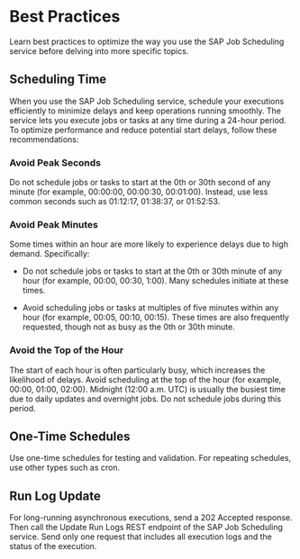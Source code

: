 <!-- loio7b3f01449dd14529b902711dffb17cfa -->

# Best Practices

Learn best practices to optimize the way you use the SAP Job Scheduling service before delving into more specific topics.



<a name="loio7b3f01449dd14529b902711dffb17cfa__section_v33_zrt_lgc"/>

## Scheduling Time

When you use the SAP Job Scheduling service, schedule your executions efficiently to minimize delays and keep operations running smoothly. The service lets you execute jobs or tasks at any time during a 24-hour period. To optimize performance and reduce potential start delays, follow these recommendations:



### Avoid Peak Seconds

Do not schedule jobs or tasks to start at the 0th or 30th second of any minute \(for example, 00:00:00, 00:00:30, 00:01:00\). Instead, use less common seconds such as 01:12:17, 01:38:37, or 01:52:53.



### Avoid Peak Minutes

Some times within an hour are more likely to experience delays due to high demand. Specifically:

-   Do not schedule jobs or tasks to start at the 0th or 30th minute of any hour \(for example, 00:00, 00:30, 1:00\). Many schedules initiate at these times.

-   Avoid scheduling jobs or tasks at multiples of five minutes within any hour \(for example, 00:05, 00:10, 00:15\). These times are also frequently requested, though not as busy as the 0th or 30th minute.




### Avoid the Top of the Hour

The start of each hour is often particularly busy, which increases the likelihood of delays. Avoid scheduling at the top of the hour \(for example, 00:00, 01:00, 02:00\). Midnight \(12:00 a.m. UTC\) is usually the busiest time due to daily updates and overnight jobs. Do not schedule jobs during this period.



<a name="loio7b3f01449dd14529b902711dffb17cfa__section_ylx_l5t_lgc"/>

## One-Time Schedules

Use one-time schedules for testing and validation. For repeating schedules, use other types such as cron.



<a name="loio7b3f01449dd14529b902711dffb17cfa__section_gbh_45t_lgc"/>

## Run Log Update

For long-running asynchronous executions, send a 202 Accepted response. Then call the Update Run Logs REST endpoint of the SAP Job Scheduling service. Send only one request that includes all execution logs and the status of the execution.

